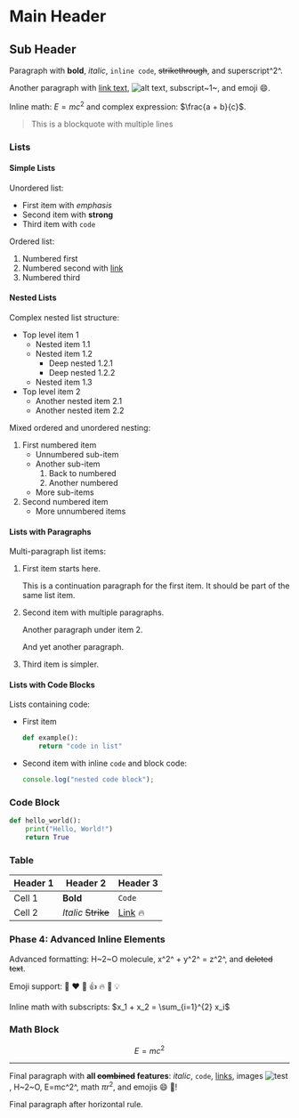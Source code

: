 # Main Header

## Sub Header

Paragraph with **bold**, *italic*, `inline code`, ~~strikethrough~~, and superscript^2^.

Another paragraph with [link text](https://example.com), ![alt text](image.jpg), subscript~1~, and emoji :smile:.

Inline math: $E = mc^2$ and complex expression: $\frac{a + b}{c}$.

> This is a blockquote
> with multiple lines

### Lists

#### Simple Lists

Unordered list:
- First item with *emphasis*
- Second item with **strong**
- Third item with `code`

Ordered list:
1. Numbered first
2. Numbered second with [link](http://test.com)
3. Numbered third

#### Nested Lists

Complex nested list structure:
- Top level item 1
  - Nested item 1.1
  - Nested item 1.2
    - Deep nested 1.2.1
    - Deep nested 1.2.2
  - Nested item 1.3
- Top level item 2
  - Another nested item 2.1
  - Another nested item 2.2

Mixed ordered and unordered nesting:
1. First numbered item
   - Unnumbered sub-item
   - Another sub-item
     1. Back to numbered
     2. Another numbered
   - More sub-items
2. Second numbered item
   - More unnumbered items

#### Lists with Paragraphs

Multi-paragraph list items:
1. First item starts here.

   This is a continuation paragraph for the first item.
   It should be part of the same list item.

2. Second item with multiple paragraphs.

   Another paragraph under item 2.
   
   And yet another paragraph.

3. Third item is simpler.

#### Lists with Code Blocks

Lists containing code:
- First item
  
  ```python
  def example():
      return "code in list"
  ```

- Second item with inline `code` and block code:
  
  ```javascript
  console.log("nested code block");
  ```

### Code Block

```python
def hello_world():
    print("Hello, World!")
    return True
```

### Table

| Header 1 | Header 2 | Header 3 |
|----------|----------|----------|
| Cell 1   | **Bold** | `Code`   |
| Cell 2   | *Italic* ~~Strike~~ | [Link](http://example.com) :fire: |

### Phase 4: Advanced Inline Elements

Advanced formatting: H~2~O molecule, x^2^ + y^2^ = z^2^, and ~~deleted text~~.

Emoji support: :rocket: :heart: :100: :thumbsup: :fire: :bug: :bulb:

Inline math with subscripts: $x_1 + x_2 = \sum_{i=1}^{2} x_i$

### Math Block

$$
E = mc^2
$$

---

Final paragraph with **all ~~combined~~ features**: *italic*, `code`, [links](http://example.com), images ![test](img.jpg), H~2~O, E=mc^2^, math $\pi r^2$, and emojis :smile: :rocket:!

Final paragraph after horizontal rule.
